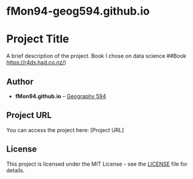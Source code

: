 # fMon94-geog594.github.io
# Project Title

A brief description of the project.
Book I chose on data science
##Book 
https://r4ds.had.co.nz/)

## Author

- **fMon94.github.io** – [Geography 594](https://r4ds.had.co.nz/)

## Project URL

You can access the project here: [Project URL]


## License

This project is licensed under the MIT License - see the [LICENSE](LICENSE) file for details.
